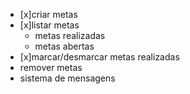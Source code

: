- [x]criar metas
- [x]listar metas
    - metas realizadas
    - metas abertas
- [x]marcar/desmarcar metas realizadas
- remover metas
- sistema de mensagens